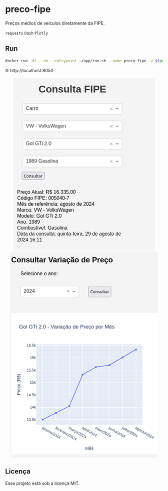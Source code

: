 # preco-fipe
Preços médios de veículos diretamente da FIPE. 

`requests` `Dash` `Plotly`

## Run
```bash
docker run -dt --rm --entrypoint ./app/run.sh --name preco-fipe -v $(pwd):/app -p 8050:8050 python:3.11-alpine
```
🌐 http://localhost:8050

<div align="center">
  <img src="consulta-fipe.png" width="auto">
  <img src="consulta-variacao-preco.png" width="auto">
</div>  

## Licença
Esse projeto está sob a licença MIT.
